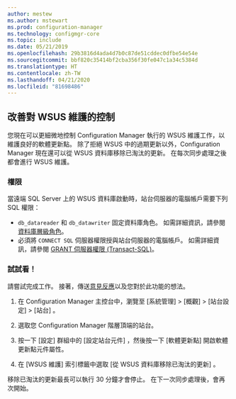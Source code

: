 ```yaml
---
author: mestew
ms.author: mstewart
ms.prod: configuration-manager
ms.technology: configmgr-core
ms.topic: include
ms.date: 05/21/2019
ms.openlocfilehash: 29b3816d4ada4d7b0c87de51cddec0dfbe54e54e
ms.sourcegitcommit: bbf820c35414bf2cba356f30fe047c1a34c5384d
ms.translationtype: HT
ms.contentlocale: zh-TW
ms.lasthandoff: 04/21/2020
ms.locfileid: "81698486"
---
```

## <a name="improved-control-over-wsus-maintenance"></a>改善對 WSUS 維護的控制
<!--41101009-->

您現在可以更細微地控制 Configuration Manager 執行的 WSUS 維護工作，以維護良好的軟體更新點。 除了拒絕 WSUS 中的過期更新以外，Configuration Manager 現在還可以從 WSUS 資料庫移除已淘汰的更新。 在每次同步處理之後都會進行 WSUS 維護。

### <a name="permissions"></a>權限

當遠端 SQL Server 上的 WSUS 資料庫啟動時，站台伺服器的電腦帳戶需要下列 SQL 權限：

- `db_datareader` 和 `db_datawriter` 固定資料庫角色。 如需詳細資訊，請參閱[資料庫層級角色](https://docs.microsoft.com/sql/relational-databases/security/authentication-access/database-level-roles?view=sql-server-2017#fixed-database-roles)。
- 必須將 `CONNECT SQL` 伺服器權限授與站台伺服器的電腦帳戶。 如需詳細資訊，請參閱 [GRANT 伺服器權限 (Transact-SQL)](https://docs.microsoft.com/sql/t-sql/statements/grant-server-permissions-transact-sql?view=sql-server-2017)。


### <a name="try-it-out"></a>試試看！

請嘗試完成工作。 接著，傳送[意見反應](../../../../understand/find-help.md#product-feedback)以及您對於此功能的想法。

1. 在 Configuration Manager 主控台中，瀏覽至 [系統管理]   > [概觀]   > [站台設定]   > [站台]  。

2. 選取您 Configuration Manager 階層頂端的站台。

3. 按一下 [設定] 群組中的 [設定站台元件]  ，然後按一下 [軟體更新點]  開啟軟體更新點元件屬性。

4. 在 [WSUS 維護]  索引標籤中選取 [從 WSUS 資料庫移除已淘汰的更新]  。

移除已淘汰的更新最長可以執行 30 分鐘才會停止。 在下一次同步處理後，會再次開始。  
